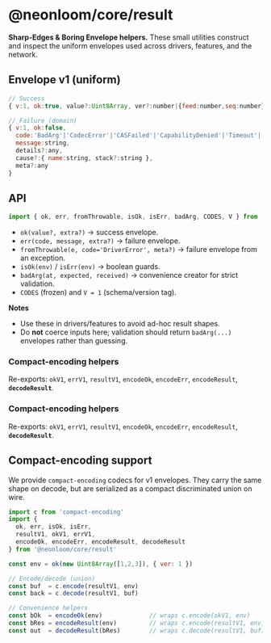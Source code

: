 # @neonloom/core/result

**Sharp-Edges & Boring Envelope helpers.** These small utilities construct and inspect the uniform envelopes used across drivers, features, and the network.

## Envelope v1 (uniform)

```js
// Success
{ v:1, ok:true, value?:Uint8Array, ver?:number|{feed:number,seq:number}, pos?:number, meta?:any }

// Failure (domain)
{ v:1, ok:false,
  code:'BadArg'|'CodecError'|'CASFailed'|'CapabilityDenied'|'Timeout'|'DriverError'|'CryptoError'|'NotAvailable'|'NotReady'|'Unknown',
  message:string,
  details?:any,
  cause?:{ name:string, stack?:string },
  meta?:any
}
```

## API

```js
import { ok, err, fromThrowable, isOk, isErr, badArg, CODES, V } from '@neonloom/core/result';
```

- `ok(value?, extra?)` → success envelope.
- `err(code, message, extra?)` → failure envelope.
- `fromThrowable(e, code='DriverError', meta?)` → failure envelope from an exception.
- `isOk(env)` / `isErr(env)` → boolean guards.
- `badArg(at, expected, received)` → convenience creator for strict validation.
- `CODES` (frozen) and `V = 1` (schema/version tag).

**Notes**
- Use these in drivers/features to avoid ad-hoc result shapes.
- Do **not** coerce inputs here; validation should return `badArg(...)` envelopes rather than guessing.

### Compact-encoding helpers

Re-exports:
`okV1`, `errV1`, `resultV1`, `encodeOk`, `encodeErr`, `encodeResult`, **`decodeResult`**.


### Compact-encoding helpers

Re-exports:
`okV1`, `errV1`, `resultV1`, `encodeOk`, `encodeErr`, `encodeResult`, **`decodeResult`**.


## Compact-encoding support

We provide `compact-encoding` codecs for v1 envelopes. They carry the same shape on decode, but are serialized as a compact discriminated union on wire.

```js
import c from 'compact-encoding'
import {
  ok, err, isOk, isErr,
  resultV1, okV1, errV1,
  encodeOk, encodeErr, encodeResult, decodeResult
} from '@neonloom/core/result'

const env = ok(new Uint8Array([1,2,3]), { ver: 1 })

// Encode/decode (union)
const buf  = c.encode(resultV1, env)
const back = c.decode(resultV1, buf)

// Convenience helpers
const bOk  = encodeOk(env)             // wraps c.encode(okV1, env)
const bRes = encodeResult(env)         // wraps c.encode(resultV1, env)
const out  = decodeResult(bRes)        // wraps c.decode(resultV1, buf)
```
